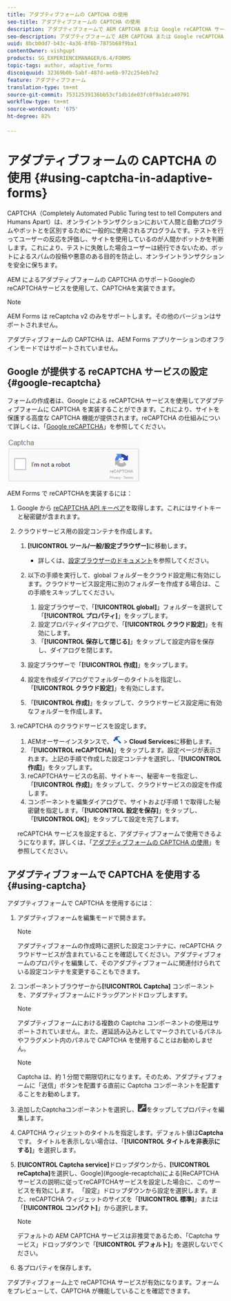 ```yaml
---
title: アダプティブフォームの CAPTCHA の使用
seo-title: アダプティブフォームの CAPTCHA の使用
description: アダプティブフォームで AEM CAPTCHA または Google reCAPTCHA サービスを設定する方法を説明します。
seo-description: アダプティブフォームで AEM CAPTCHA または Google reCAPTCHA サービスを設定する方法を説明します。
uuid: 8bcb0dd7-b43c-4a36-8f6b-7875b68f9ba1
contentOwner: vishgupt
products: SG_EXPERIENCEMANAGER/6.4/FORMS
topic-tags: author, adaptive_forms
discoiquuid: 32369b0b-5abf-487d-ae6b-972c254eb7e2
feature: アダプティブフォーム
translation-type: tm+mt
source-git-commit: 75312539136bb53cf1db1de03fc0f9a1dca49791
workflow-type: tm+mt
source-wordcount: '675'
ht-degree: 82%

---
```



# アダプティブフォームの CAPTCHA の使用 {#using-captcha-in-adaptive-forms}

CAPTCHA（Completely Automated Public Turing test to tell Computers and Humans Apart）は、オンライントランザクションにおいて人間と自動プログラムやボットとを区別するために一般的に使用されるプログラムです。テストを行ってユーザーの反応を評価し、サイトを使用しているのが人間かボットかを判断します。これにより、テストに失敗した場合ユーザーは続行できないため、ボットによるスパムの投稿や悪意のある目的を防止し、オンライントランザクションを安全に保ちます。

AEM によるアダプティブフォームの CAPTCHA のサポートGoogleのreCAPTCHAサービスを使用して、CAPTCHAを実装できます。

>[!NOTE]
>
>AEM Forms は reCaptcha v2 のみをサポートします。その他のバージョンはサポートされません。
>
>アダプティブフォームの CAPTCHA は、AEM Forms アプリケーションのオフラインモードではサポートされていません。

## Google が提供する reCAPTCHA サービスの設定  {#google-recaptcha}

フォームの作成者は、Google による reCAPTCHA サービスを使用してアダプティブフォームに CAPTCHA を実装することができます。これにより、サイトを保護する高度な CAPTCHA 機能が提供されます。reCAPTCHA の仕組みについて詳しくは、「[Google reCAPTCHA](https://developers.google.com/recaptcha/)」を参照してください。

![奪い取る](assets/recaptcha.png)

AEM Forms で reCAPTCHAを実装するには：

1. Google から [reCAPTCHA API キーペア](https://www.google.com/recaptcha/admin)を取得します。これにはサイトキーと秘密鍵が含まれます。
1. クラウドサービス用の設定コンテナを作成します。

   1. **[!UICONTROL ツール/一般/設定ブラウザー]**&#x200B;に移動します。
      * 詳しくは、[設定ブラウザーのドキュメント](/help/sites-administering/configurations.md)を参照してください。
   1. 以下の手順を実行して、global フォルダーをクラウド設定用に有効にします。クラウドサービス設定用に別のフォルダーを作成する場合は、この手順をスキップしてください。

      1. 設定ブラウザーで、「**[!UICONTROL global]**」フォルダーを選択して「**[!UICONTROL プロパティ]**」をタップします。
      1. 設定プロパティダイアログで、「**[!UICONTROL クラウド設定]**」を有効にします。
      1. 「**[!UICONTROL 保存して閉じる]**」をタップして設定内容を保存し、ダイアログを閉じます。
   1. 設定ブラウザーで「**[!UICONTROL 作成]**」をタップします。
   1. 設定を作成ダイアログでフォルダーのタイトルを指定し、「**[!UICONTROL クラウド設定]**」を有効にします。
   1. 「**[!UICONTROL 作成]**」をタップして、クラウドサービス設定用に有効なフォルダーを作成します。


1. reCAPTCHA のクラウドサービスを設定します。

   1. AEMオーサーインスタンスで、![ツール](assets/tools.png) > **Cloud Services**&#x200B;に移動します。
   1. 「**[!UICONTROL reCAPTCHA]**」をタップします。設定ページが表示されます。上記の手順で作成した設定コンテナを選択し、「**[!UICONTROL 作成]**」をタップします。
   1. reCAPTCHAサービスの名前、サイトキー、秘密キーを指定し、「**[!UICONTROL 作成]**」をタップして、クラウドサービスの設定を作成します。
   1. コンポーネントを編集ダイアログで、サイトおよび手順 1 で取得した秘密鍵を指定します。「**[!UICONTROL 設定を保存]**」をタップし、「**[!UICONTROL OK]**」をタップして設定を完了します。

   reCAPTCHA サービスを設定すると、アダプティブフォームで使用できるようになります。詳しくは、「[アダプティブフォームの CAPTCHA の使用](#using-captcha)」を参照してください。

## アダプティブフォームで CAPTCHA を使用する  {#using-captcha}

アダプティブフォームで CAPTCHA を使用するには：

1. アダプティブフォームを編集モードで開きます。

   >[!NOTE]
   >
   >アダプティブフォームの作成時に選択した設定コンテナに、reCAPTCHA クラウドサービスが含まれていることを確認してください。アダプティブフォームのプロパティを編集して、そのアダプティブフォームに関連付けられている設定コンテナを変更することもできます。

1. コンポーネントブラウザーから&#x200B;**[!UICONTROL Captcha]** コンポーネントを、アダプティブフォームにドラッグアンドドロップしますす。

   >[!NOTE]
   >
   >アダプティブフォームにおける複数の Captcha コンポーネントの使用はサポートされていません。また、遅延読み込みとしてマークされているパネルやフラグメント内のパネルで CAPTCHA を使用することはお勧めしません。

   >[!NOTE]
   >
   >Captcha は、約 1 分間で期限切れになります。そのため、アダプティブフォームに「送信」ボタンを配置する直前に Captcha コンポーネントを配置することをお勧めします。

1. 追加したCaptchaコンポーネントを選択し、![cmppr](assets/cmppr.png)をタップしてプロパティを編集します。
1. CAPTCHA ウィジェットのタイトルを指定します。デフォルト値は&#x200B;**Captcha**&#x200B;です。 タイトルを表示しない場合は、「**[!UICONTROL タイトルを非表示にする]**」を選択します。
1. **[!UICONTROL Captcha service]**&#x200B;ドロップダウンから、**[!UICONTROL reCaptcha]**&#x200B;を選択し、Google](#google-recaptcha)による[ReCAPTCHAサービスの説明に従ってreCAPTCHAサービスを設定した場合に、このサービスを有効にします。 「設定」ドロップダウンから設定を選択します。また、reCAPTCHA ウィジェットのサイズを「**[!UICONTROL 標準]**」または「**[!UICONTROL コンパクト]**」から選択します。

   >[!NOTE]
   >
   >デフォルトの AEM CAPTCHA サービスは非推奨であるため、「Captcha サービス」ドロップダウンで「**[!UICONTROL デフォルト]**」を選択しないでください。

1. 各プロパティを保存します。

アダプティブフォーム上で reCAPTCHA サービスが有効になります。フォームをプレビューして、CAPTCHA が機能していることを確認できます。
